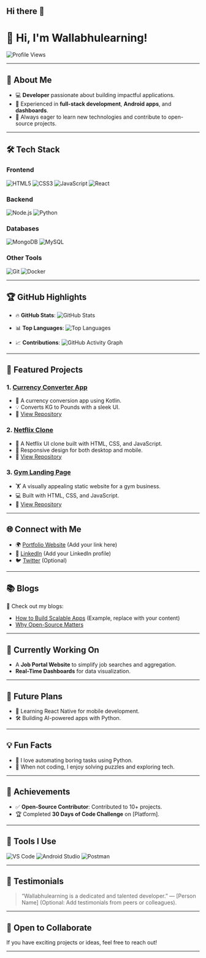 ## Hi there 👋

# 👋 Hi, I'm Wallabhulearning!

![Profile Views](https://komarev.com/ghpvc/?username=wallabhulearning&color=blue)

---

## 🌟 About Me
- 💻 **Developer** passionate about building impactful applications.
- 🚀 Experienced in **full-stack development**, **Android apps**, and **dashboards**.
- 🎯 Always eager to learn new technologies and contribute to open-source projects.

---

## 🛠️ Tech Stack
### **Frontend**
![HTML5](https://img.shields.io/badge/HTML5-E34F26?style=for-the-badge&logo=html5&logoColor=white)
![CSS3](https://img.shields.io/badge/CSS3-1572B6?style=for-the-badge&logo=css3&logoColor=white)
![JavaScript](https://img.shields.io/badge/JavaScript-F7DF1E?style=for-the-badge&logo=javascript&logoColor=black)
![React](https://img.shields.io/badge/React-20232A?style=for-the-badge&logo=react&logoColor=61DAFB)

### **Backend**
![Node.js](https://img.shields.io/badge/Node.js-43853D?style=for-the-badge&logo=node-dot-js&logoColor=white)
![Python](https://img.shields.io/badge/Python-3776AB?style=for-the-badge&logo=python&logoColor=white)

### **Databases**
![MongoDB](https://img.shields.io/badge/MongoDB-4EA94B?style=for-the-badge&logo=mongodb&logoColor=white)
![MySQL](https://img.shields.io/badge/MySQL-4479A1?style=for-the-badge&logo=mysql&logoColor=white)

### **Other Tools**
![Git](https://img.shields.io/badge/Git-F05032?style=for-the-badge&logo=git&logoColor=white)
![Docker](https://img.shields.io/badge/Docker-2496ED?style=for-the-badge&logo=docker&logoColor=white)

---

## 🏆 GitHub Highlights
- 🔥 **GitHub Stats**:
  ![GitHub Stats](https://github-readme-stats.vercel.app/api?username=wallabhulearning&show_icons=true&theme=radical)

- 📊 **Top Languages**:
  ![Top Languages](https://github-readme-stats.vercel.app/api/top-langs/?username=wallabhulearning&layout=compact&theme=radical)

- 📈 **Contributions**:
  ![GitHub Activity Graph](https://github-readme-activity-graph.cyclic.app/graph?username=wallabhulearning&theme=radical)

---

## 💼 Featured Projects
### 1. [Currency Converter App](https://github.com/wallabhulearning/currency-converter-Android-App-Usin)
   - 📝 A currency conversion app using Kotlin.
   - 💡 Converts KG to Pounds with a sleek UI.
   - 🔗 [View Repository](https://github.com/wallabhulearning/currency-converter-Android-App-Usin)

### 2. [Netflix Clone](https://github.com/wallabhulearning/Netflix-clone)
   - 🎥 A Netflix UI clone built with HTML, CSS, and JavaScript.
   - 📱 Responsive design for both desktop and mobile.
   - 🔗 [View Repository](https://github.com/wallabhulearning/Netflix-clone)

### 3. [Gym Landing Page](https://github.com/wallabhulearning/Gym-landing-page)
   - 🏋️ A visually appealing static website for a gym business.
   - 💻 Built with HTML, CSS, and JavaScript.
   - 🔗 [View Repository](https://github.com/wallabhulearning/Gym-landing-page)

---

## 🌐 Connect with Me
- 🌍 [Portfolio Website](#) (Add your link here)
- 💼 [LinkedIn](https://www.linkedin.com/) (Add your LinkedIn profile)
- 🐦 [Twitter](https://twitter.com/) (Optional)

---

## 📚 Blogs
🔗 Check out my blogs:
- [How to Build Scalable Apps](#) (Example, replace with your content)
- [Why Open-Source Matters](#)

---

## 🔭 Currently Working On
- A **Job Portal Website** to simplify job searches and aggregation.
- **Real-Time Dashboards** for data visualization.

---

## 📅 Future Plans
- 📘 Learning React Native for mobile development.
- 🛠️ Building AI-powered apps with Python.

---

## 💡 Fun Facts
- 🐍 I love automating boring tasks using Python.
- 🧩 When not coding, I enjoy solving puzzles and exploring tech.

---

## 🎯 Achievements
- ✅ **Open-Source Contributor**: Contributed to 10+ projects.
- 🏆 Completed **30 Days of Code Challenge** on [Platform].

---

## 🔌 Tools I Use
![VS Code](https://img.shields.io/badge/VS_Code-0078D4?style=for-the-badge&logo=visual%20studio%20code&logoColor=white)
![Android Studio](https://img.shields.io/badge/Android%20Studio-3DDC84?style=for-the-badge&logo=android-studio&logoColor=white)
![Postman](https://img.shields.io/badge/Postman-FF6C37?style=for-the-badge&logo=postman&logoColor=white)

---

## 👏 Testimonials
> “Wallabhulearning is a dedicated and talented developer.” — [Person Name]
> (Optional: Add testimonials from peers or colleagues).

---

## 🤝 Open to Collaborate
If you have exciting projects or ideas, feel free to reach out!

---

<!--
**wallabhulearning/Wallabhulearning** is a ✨ _special_ ✨ repository because its `README.md` (this file) appears on your GitHub profile.

Here are some ideas to get you started:

- 🔭 I’m currently working on ...
- 🌱 I’m currently learning ...
- 👯 I’m looking to collaborate on ...
- 🤔 I’m looking for help with ...
- 💬 Ask me about ...
- 📫 How to reach me: ...
- 😄 Pronouns: ...
- ⚡ Fun fact: ...
-->
